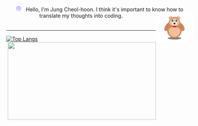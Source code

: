 <br/>
<div align="center">
  <span> <a href = "https://jungcheolhoon.notion.site/jungcheolhoon/JUNG-CHEOL-HOON-6751c05cdd4d43d2891328056ef07bb2"><img src="./notion2.png" width="15" height="15"/></a> &nbsp; Hello, I'm Jung Cheol-hoon. I think it's important to know how to translate my thoughts into coding.</span>
  
  <img align="right" width="100" src="https://github.com/huneeJung/huneeJung/blob/main/bear.gif?raw=true" />
</div>

<br/>

---

[![Top Langs](https://github-readme-stats.vercel.app/api/top-langs/?username=huneeJung&layout=donut&theme=dark&card_width=330px)](https://github.com/huneeJung/github-readme-stats)
<a href="https://solved.ac/cjswovkdnj12"><img align="right" height = "210px" width="400px" src="http://mazassumnida.wtf/api/v2/generate_badge?boj=cjswovkdnj12&theme=dark"/></a>
